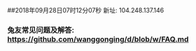 ##2018年09月28日07时12分07秒 新址: 104.248.137.146
### 兔友常见问题及解答: https://github.com/wanggonging/d/blob/w/FAQ.md
